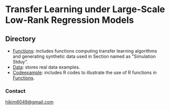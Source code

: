 # Transfer Learning under Large-Scale Low-Rank Regression Models

## Directory
- [Functions](https://github.com/hjkim1001/TransNR/tree/main/Function): includes functions computing transfer learning algorithms and generating synthetic data used in Section named as "Simulation Stduy".
- [Data](https://github.com/hjkim1001/TransNR/tree/main/Data): stores real data examples.
- [Codeexample](https://github.com/hjkim1001/TransNR/tree/main/Codeexample): includes R codes to illustrate the use of R functions in [Functions](https://github.com/hjkim1001/TransNR/tree/main/Function).

### Contact
hjkim6049@gmail.com
